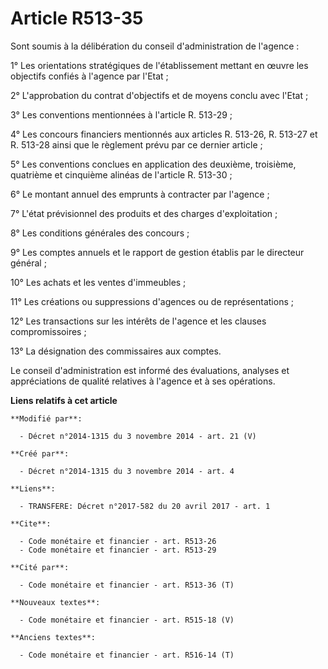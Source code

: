 # Article R513-35

Sont soumis à la délibération du conseil d'administration de l'agence : 

1° Les orientations stratégiques de l'établissement mettant en œuvre les objectifs confiés à l'agence par l'Etat ; 

2° L'approbation du contrat d'objectifs et de moyens conclu avec l'Etat ; 

3° Les conventions mentionnées à l'article R. 513-29 ; 

4° Les concours financiers mentionnés aux articles R. 513-26, R. 513-27 et R. 513-28 ainsi que le règlement prévu par ce
dernier article ; 

5° Les conventions conclues en application des deuxième, troisième, quatrième et cinquième alinéas de l'article R. 513-30 ; 

6° Le montant annuel des emprunts à contracter par l'agence ; 

7° L'état prévisionnel des produits et des charges d'exploitation ; 

8° Les conditions générales des concours ; 

9° Les comptes annuels et le rapport de gestion établis par le directeur général ; 

10° Les achats et les ventes d'immeubles ; 

11° Les créations ou suppressions d'agences ou de représentations ; 

12° Les transactions sur les intérêts de l'agence et les clauses compromissoires ; 

13° La désignation des commissaires aux comptes. 

Le conseil d'administration est informé des évaluations, analyses et appréciations de qualité relatives à l'agence et à ses
opérations.

**Liens relatifs à cet article**

	**Modifié par**:

	  - Décret n°2014-1315 du 3 novembre 2014 - art. 21 (V)

	**Créé par**:

	  - Décret n°2014-1315 du 3 novembre 2014 - art. 4

	**Liens**:

	  - TRANSFERE: Décret n°2017-582 du 20 avril 2017 - art. 1

	**Cite**:

	  - Code monétaire et financier - art. R513-26
	  - Code monétaire et financier - art. R513-29

	**Cité par**:

	  - Code monétaire et financier - art. R513-36 (T)

	**Nouveaux textes**:

	  - Code monétaire et financier - art. R515-18 (V)

	**Anciens textes**:

	  - Code monétaire et financier - art. R516-14 (T)
